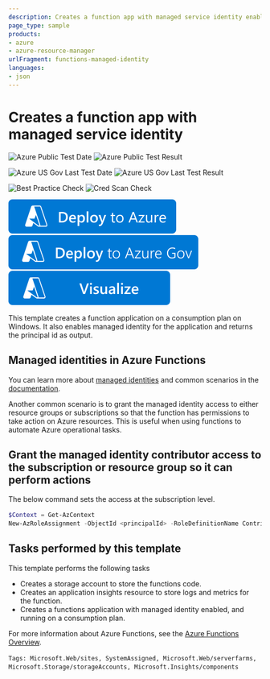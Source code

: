 ```yaml
---
description: Creates a function app with managed service identity enabled with Application Insights set up for logs and metrics.
page_type: sample
products:
- azure
- azure-resource-manager
urlFragment: functions-managed-identity
languages:
- json
---
```

# Creates a function app with managed service identity

![Azure Public Test Date](https://azurequickstartsservice.blob.core.windows.net/badges/quickstarts/microsoft.web/functions-managed-identity/PublicLastTestDate.svg)
![Azure Public Test Result](https://azurequickstartsservice.blob.core.windows.net/badges/quickstarts/microsoft.web/functions-managed-identity/PublicDeployment.svg)

![Azure US Gov Last Test Date](https://azurequickstartsservice.blob.core.windows.net/badges/quickstarts/microsoft.web/functions-managed-identity/FairfaxLastTestDate.svg)
![Azure US Gov Last Test Result](https://azurequickstartsservice.blob.core.windows.net/badges/quickstarts/microsoft.web/functions-managed-identity/FairfaxDeployment.svg)

![Best Practice Check](https://azurequickstartsservice.blob.core.windows.net/badges/quickstarts/microsoft.web/functions-managed-identity/BestPracticeResult.svg)
![Cred Scan Check](https://azurequickstartsservice.blob.core.windows.net/badges/quickstarts/microsoft.web/functions-managed-identity/CredScanResult.svg)

[![Deploy To Azure](https://raw.githubusercontent.com/Azure/azure-quickstart-templates/master/1-CONTRIBUTION-GUIDE/images/deploytoazure.svg?sanitize=true)](https://portal.azure.com/#create/Microsoft.Template/uri/https%3A%2F%2Fraw.githubusercontent.com%2FAzure%2Fazure-quickstart-templates%2Fmaster%2Fquickstarts%2Fmicrosoft.web%2Ffunctions-managed-identity%2Fazuredeploy.json)
[![Deploy To Azure US Gov](https://raw.githubusercontent.com/Azure/azure-quickstart-templates/master/1-CONTRIBUTION-GUIDE/images/deploytoazuregov.svg?sanitize=true)](https://portal.azure.us/#create/Microsoft.Template/uri/https%3A%2F%2Fraw.githubusercontent.com%2FAzure%2Fazure-quickstart-templates%2Fmaster%2Fquickstarts%2Fmicrosoft.web%2Ffunctions-managed-identity%2Fazuredeploy.json)
[![Visualize](https://raw.githubusercontent.com/Azure/azure-quickstart-templates/master/1-CONTRIBUTION-GUIDE/images/visualizebutton.svg?sanitize=true)](http://armviz.io/#/?load=https%3A%2F%2Fraw.githubusercontent.com%2FAzure%2Fazure-quickstart-templates%2Fmaster%2Fquickstarts%2Fmicrosoft.web%2Ffunctions-managed-identity%2Fazuredeploy.json)

This template creates a function application on a consumption plan on Windows. It also enables managed identity for the application and returns the principal id as output.

## Managed identities in Azure Functions

You can learn more about [managed identities](https://learn.microsoft.com/azure/app-service/overview-managed-identity) and common scenarios in the [documentation](https://learn.microsoft.com/azure/app-service/overview-managed-identity#obtaining-tokens-for-azure-resources).

Another common scenario is to grant the managed identity access to either resource groups or subscriptions so that the function has permissions to take action on Azure resources. This is useful when using functions to automate Azure operational tasks.

## Grant the managed identity contributor access to the subscription or resource group so it can perform actions

The below command sets the access at the subscription level.

```powershell
$Context = Get-AzContext
New-AzRoleAssignment -ObjectId <principalId> -RoleDefinitionName Contributor -Scope "/subscriptions/$($Context.Subscription)"
```

## Tasks performed by this template

This template performs the following tasks

* Creates a storage account to store the functions code.
* Creates an application insights resource to store logs and metrics for the function.
* Creates a functions application with managed identity enabled, and running on a consumption plan.

For more information about Azure Functions, see the [Azure Functions Overview](https://azure.microsoft.com/documentation/articles/functions-overview/).

`Tags: Microsoft.Web/sites, SystemAssigned, Microsoft.Web/serverfarms, Microsoft.Storage/storageAccounts, Microsoft.Insights/components`
